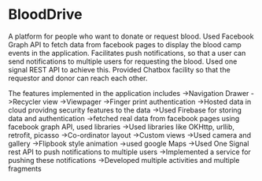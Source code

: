 # BloodDrive
A platform for people who want to donate or request blood.
Used Facebook Graph API to fetch data from facebook pages to display the blood camp events in the application.
Facilitates push notifications, so that a user can send notifications to multiple users for requesting the blood. Used one signal REST API to achieve this.
Provided Chatbox facility so that the requestor and donor can reach each other.

The features implemented in the application includes
->Navigation Drawer
->Recycler view
->Viewpager
->Finger print authentication
->Hosted data in cloud providng security features to the data
->Used Firebase for storing data and authentication
->fetched real data from facebook pages using facebook graph API, used libraries 
->Used libraries like OKHttp, urllib, retrofit, picasso
->Co-ordinator layout
->Custom views
->Used camera and gallery 
->Flipbook style animation
->used google Maps
->Used One Signal rest API to push notifications to multiple users
->Implemented a service for pushing these notifications
->Developed multiple activities and multiple fragments

